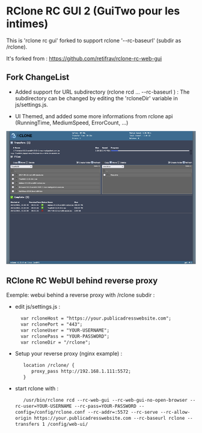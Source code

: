 # RClone RC GUI 2 (GuiTwo pour les intimes)
This is 'rclone rc gui' forked to support rclone '--rc-baseurl' (subdir as /rclone).

It's forked from : https://github.com/retifrav/rclone-rc-web-gui

## Fork ChangeList
- Added support for URL subdirectory (rclone rcd ... --rc-baseurl <subdirectory>) :
    The subdirectory can be changed by editing the 'rcloneDir' variable in js/settings.js.

- UI Themed, and added some more informations from rclone api (RunningTime, MediumSpeed, ErrorCount, ...)
    
![rclone-rc-web-gui](/screenshot.png?raw=true)

## RClone RC WebUI behind reverse proxy   
Exemple: webui behind a reverse proxy with /rclone subdir :
    
- edit js/settings.js :

        var rcloneHost = "https://your.publicadresswebsite.com";
        var rclonePort = "443";
        var rcloneUser = "YOUR-USERNAME";
        var rclonePass = "YOUR-PASSWORD";
        var rcloneDir = "/rclone";

- Setup your reverse proxy (nginx example) :
   
         location /rclone/ {
            proxy_pass http://192.168.1.111:5572;
         }
    
- start rclone with :
   
         /usr/bin/rclone rcd --rc-web-gui --rc-web-gui-no-open-browser --rc-user=YOUR-USERNAME --rc-pass=YOUR-PASSWORD --config=/config/rclone.conf --rc-addr=:5572 --rc-serve --rc-allow-origin https://your.publicadresswebsite.com --rc-baseurl rclone --transfers 1 /config/web-ui/
    
    
